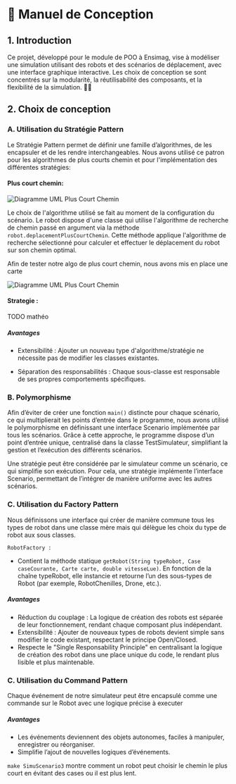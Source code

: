 
# 📖 Manuel de Conception

## 1. Introduction
Ce projet, développé pour le module de POO à Ensimag, vise à modéliser une simulation utilisant des robots et des scénarios de déplacement, avec une interface graphique interactive. Les choix de conception se sont concentrés sur la modularité, la réutilisabilité des composants, et la flexibilité de la simulation. 🤖💡

## 2. Choix de conception

### A. Utilisation du Stratégie Pattern

Le Stratégie Pattern permet de définir une famille d’algorithmes, de les encapsuler et de les rendre interchangeables. Nous avons utilisé ce patron pour les algorithmes de plus courts chemin et pour l'implémentation des différentes stratégies: 

#### Plus court chemin: 
![Diagramme UML Plus Court Chemin](../doc/assets/plus_courts_chemins.png)

Le choix de l'algorithme utilisé se fait au moment de la configuration du scénario. Le robot dispose d'une classe qui utilise l'algorithme de recherche de chemin passé en argument via la méthode `robot.deplacementPlusCourtChemin`. Cette méthode applique l'algorithme de recherche sélectionné pour calculer et effectuer le déplacement du robot sur son chemin optimal.

Afin de tester notre algo de plus court chemin, nous avons mis en place une carte 



![Diagramme UML Plus Court Chemin]()


#### Strategie :

TODO mathéo


##### Avantages

- Extensibilité : Ajouter un nouveau type d'algorithme/stratégie ne nécessite pas de modifier les classes existantes.

- Séparation des responsabilités : Chaque sous-classe est responsable de ses propres comportements spécifiques.


### B. Polymorphisme

Afin d’éviter de créer une fonction `main()` distincte pour chaque scénario, ce qui multiplierait les points d’entrée dans le programme, nous avons utilisé le polymorphisme en définissant une interface Scenario implémentée par tous les scénarios.
Grâce à cette approche, le programme dispose d’un point d’entrée unique, centralisé dans la classe TestSimulateur, simplifiant la gestion et l’exécution des différents scénarios.

Une stratégie peut être considérée par le simulateur comme un scénario, ce qui simplifie son exécution. Pour cela, une stratégie implémente l’interface Scenario, permettant de l’intégrer de manière uniforme avec les autres scénarios.

### C. Utilisation du Factory Pattern


Nous définissons une interface qui créer de manière commune tous les types de robot dans une classe mère mais qui délègue les choix du type de robot aux sous classes.


`RobotFactory :`

- Contient la méthode statique `getRobot(String typeRobot, Case caseCourante, Carte carte, double vitesseLue)`.
En fonction de la chaîne typeRobot, elle instancie et retourne l’un des sous-types de Robot (par exemple, RobotChenilles, Drone, etc.).

##### Avantages
- Réduction du couplage : La logique de création des robots est séparée de leur fonctionnement, rendant chaque composant plus indépendant.
- Extensibilité : Ajouter de nouveaux types de robots devient simple sans modifier le code existant, respectant le principe Open/Closed.
- Respecte le "Single Responsability Principle" en centralisant la logique de création des robot dans une place unique du code, le rendant plus lisible et plus maintenable.


### C. Utilisation du Command Pattern

Chaque événement de notre simulateur peut être encapsulé comme une commande sur le Robot avec une logique précise à executer

##### Avantages
- Les événements deviennent des objets autonomes, faciles à manipuler, enregistrer ou réorganiser.
- Simplifie l’ajout de nouvelles logiques d’événements.







`make SimuScenario3` montre comment un robot peut choisir le chemin le plus court en évitant des cases ou il est plus lent.

